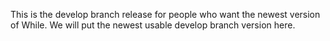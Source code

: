 This is the develop branch release for people who want the newest version of While. We will put the newest usable develop branch version here.
